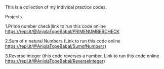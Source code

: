 This is a collection of my individal practice codes.

Projects

1.Prime number check(link to run this code online https://repl.it/@AnjolaTopeBabal/PRIMENUMBERCHECK

2.Sum of n natural Numbers (Link to run this code online https://repl.it/@AnjolaTopeBabal/SumofNumbers)

3.Reverse integer (this code reverses a number, Link to run this code online https://repl.it/@AnjolaTopeBabal/ReverseInteger)
